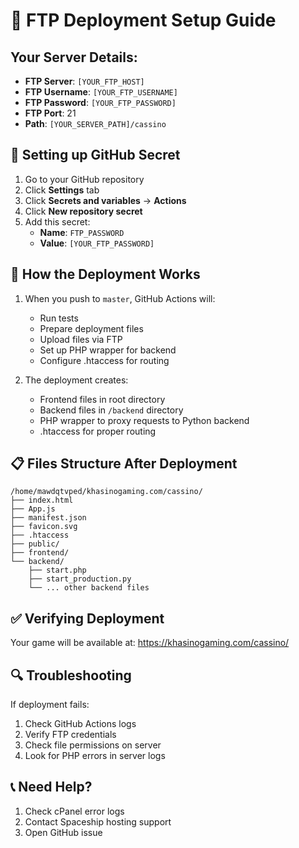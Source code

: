 # 🚀 FTP Deployment Setup Guide

## Your Server Details:
- **FTP Server**: `[YOUR_FTP_HOST]`
- **FTP Username**: `[YOUR_FTP_USERNAME]`
- **FTP Password**: `[YOUR_FTP_PASSWORD]`
- **FTP Port**: 21
- **Path**: `[YOUR_SERVER_PATH]/cassino`

## 🔐 Setting up GitHub Secret

1. Go to your GitHub repository
2. Click **Settings** tab
3. Click **Secrets and variables** → **Actions**
4. Click **New repository secret**
5. Add this secret:
   - **Name**: `FTP_PASSWORD`
   - **Value**: `[YOUR_FTP_PASSWORD]`

## 🔄 How the Deployment Works

1. When you push to `master`, GitHub Actions will:
   - Run tests
   - Prepare deployment files
   - Upload files via FTP
   - Set up PHP wrapper for backend
   - Configure .htaccess for routing

2. The deployment creates:
   - Frontend files in root directory
   - Backend files in `/backend` directory
   - PHP wrapper to proxy requests to Python backend
   - .htaccess for proper routing

## 📋 Files Structure After Deployment

```
/home/mawdqtvped/khasinogaming.com/cassino/
├── index.html
├── App.js
├── manifest.json
├── favicon.svg
├── .htaccess
├── public/
├── frontend/
└── backend/
    ├── start.php
    ├── start_production.py
    └── ... other backend files
```

## ✅ Verifying Deployment

Your game will be available at:
https://khasinogaming.com/cassino/

## 🔍 Troubleshooting

If deployment fails:
1. Check GitHub Actions logs
2. Verify FTP credentials
3. Check file permissions on server
4. Look for PHP errors in server logs

## 📞 Need Help?

1. Check cPanel error logs
2. Contact Spaceship hosting support
3. Open GitHub issue
